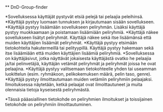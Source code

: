 ** DnD-Group-finder

*Sovelluksessa käyttäjät pystyvät etsiä pelejä tai pelaajia peleihinsä.
*Käyttäjä pystyy luomaan tunnuksen ja kirjautumaan sisään sovellukseen.
*Käyttäjä pystyy lisäämään sovellukseen peliryhmän. Lisäksi käyttäjä pystyy muokkaamaan ja poistamaan lisäämiään peliryhmiä.
*Käyttäjä näkee sovellukseen lisätyt peliryhmät. Käyttäjä näkee sekä itse lisäämänsä että muiden käyttäjien lisäämät peliryhmät.
*Käyttäjä pystyy etsimään tietokohteita hakutermeillä tai pelityypillä. Käyttäjä pystyy hakemaan sekä itse lisäämiään että muiden käyttäjien lisäämiä peliryhmiä.
*Sovelluksessa on käyttäjäsivut, jotka näyttävät jokaisesta käyttäjästä ovatko he pelaajia ja/tai pelinvetäjiä, käyttäjän vetämät peliryhmät ja peliryhmät joissa he ovat pelaajina.
*Käyttäjä pystyy valitsemaan tietokohteelle yhden tai useamman luokittelun (esim. ryhmäkoon, pelikokemuksen määrä, pelin taso, genre).
*Käyttäjä pystyy ilmoittautumaan muiden vetämiin peliryhmiin pelaajaksi. Ilmoituksessa näytetään, ketkä pelaajat ovat ilmoittautuneet ja muita olennaisia tietoja kyseisestä peliryhmästä.

*Tässä pääasiallinen tietokohde on peliryhmien ilmoitukset ja toissijainen tietokohde on peliryhmiin ilmoittautuminen.
